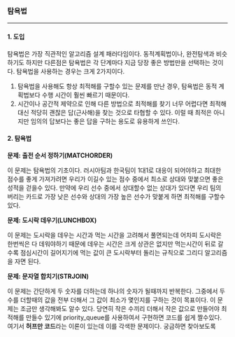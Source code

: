 ### 탐욕법

------

#### 1. 도입

탐욕법은 가장 직관적인 알고리즘 설계 패러다임이다. 동적계획법이나, 완전탐색과 비슷하기도 하지만 다른점은 탐욕법은 각 단계마다 지금 당장 좋은 방법만을 선택하는 것이다. 탐욕법을 사용하는 경우는 크게 2가지이다. 

1. 탐욕법을 사용해도 항상 최적해를 구할수 있는 문제를 만난 경우, 탐욕법은 동적 계획법보다 수행 시간이 훨씬 빠르기 때문이다.
2. 시간이나 공간적 제약으로 인해 다른 방법으로 최적해를 찾기 너무 어렵다면 최적해 대신 적당히 괜찮은 답(근사해)을 찾는 것으로 타협할 수 있다. 이럴 때 최적은 아니지만 임의의 답보다는 좋은 답을 구하는 용도로 유용하게 쓰인다.

#### 2. 탐욕법

**문제: 출전 순서 정하기(MATCHORDER)**

이 문제는 탐욕법의 기초이다. 러시아팀과 한국팀이 1대1로 대응이 되어야하고 최대한 점수를 좋게 가져가려면 우리가 이길수 있는 점수 중에서 최소로 상대와 맞붙으면 좋은 성적을 걷을수 있다. 만약에 우리 선수 중에서 상대할수 없는 상대가 있다면 우리 팀의 버리는 카드로 가장 낮은 선수와 상대의 가장 높은 선수가 맞붙게 하면 최적해를 구할수 있다.

**문제: 도시락 데우기(LUNCHBOX)**

이 문제는 도시락을 데우는 시간과 먹는 시간을 고려해서 풀면되는데 어차피 도시락은 한번씩은 다 데워야하기 때문에 데우는 시간은 크게 상관은 없지만 먹는시간이 뒤로 갈수록 점심시간이 길어지기에 먹는 값이 큰 도시락부터 돌리는 규칙으로 그리디 알고리즘을 자면 된다.

**문제: 문자열 합치기(STRJOIN)**

이 문제는 간단하게 두 숫자를 더하는데 하나의 숫자가 될때까지 반복한다. 그중에서 두수를 더할때의 값을 전부 더해서 그 값이 최소가 몇인지를 구하는 것이 목표이다. 이 문제는 조금만 생각해봐도 알수 있다. 당연히 작은 수끼리 더해서 작은 값으로 만들어야 최적해를 만들수 있기에 priority_queue를 사용하여서 구현하면 코드를 쉽게 짤수있다. 여기서 **허프만 코드**라는 이론이 있는데 이를 각색한 문제이다. 궁금하면 찾아보도록